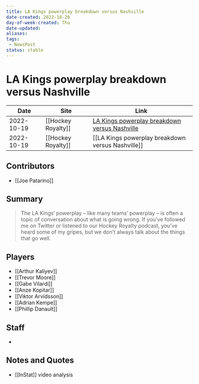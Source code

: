 ```yaml
---
title: LA Kings powerplay breakdown versus Nashville
date-created: 2022-10-20
day-of-week-created: Thu
date-updated: 
aliases: 
tags:
 - NewsPost
status: stable
---
```


# LA Kings powerplay breakdown versus Nashville

| Date     | Site | Link                                   |
| -------- | ---- | -------------------------------------- |
| 2022-10-19 | [[Hockey Royalty]]      | [LA Kings powerplay breakdown versus Nashville](https://hockeyroyalty.com/2022/10/19/la-kings-powerplay-breakdown-versus-nashville/) |
| 2022-10-19 | [[Hockey Royalty]] | [[LA Kings powerplay breakdown versus Nashville]] |

## Contributors
- [[Joe Patarino]]


## Summary
> The LA Kings‘ powerplay – like many teams’ powerplay – is often a topic of conversation about what is going wrong. If you’ve followed me on Twitter or listened to our Hockey Royalty podcast, you’ve heard some of my gripes, but we don’t always talk about the things that go well.


## Players
- [[Arthur Kaliyev]]
- [[Trevor Moore]]
- [[Gabe Vilardi]]
- [[Anze Kopitar]]
- [[Viktor Arvidsson]]
- [[Adrian Kempe]]
- [[Phillip Danault]]


## Staff
- 


## Notes and Quotes
- [[InStat]] video analysis
